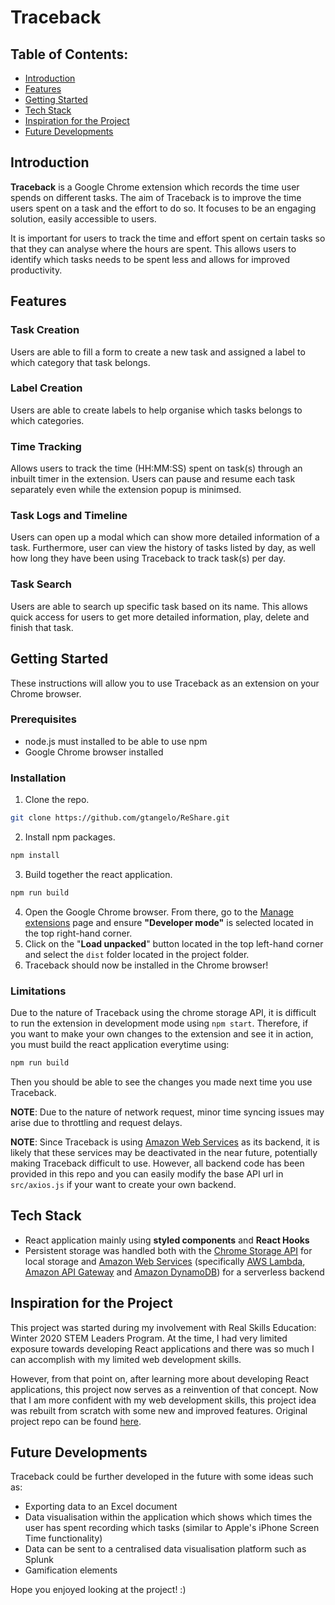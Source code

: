 # Traceback

## Table of Contents:
* [Introduction](#Introduction)
* [Features](#Features)
* [Getting Started](#Getting-Started)
* [Tech Stack](#Tech-Stack) 
* [Inspiration for the Project](#Inspiration-for-the-Project)
* [Future Developments](#Future-Developments)

## Introduction
**Traceback** is a Google Chrome extension which records the time user spends on different tasks. The aim of Traceback is to improve the time users spent on a task and the effort to do so. It focuses to be an engaging solution, easily accessible to users.

It is important for users to track the time and effort spent on certain tasks so that they can analyse where the hours are spent. This allows users to identify which tasks needs to be spent less and allows for improved productivity.

## Features
### Task Creation
Users are able to fill a form to create a new task and assigned a label to which category that task belongs.

### Label Creation
Users are able to create labels to help organise which tasks belongs to which categories.

### Time Tracking
Allows users to track the time (HH:MM:SS) spent on task(s) through an inbuilt timer in the extension. Users can pause and resume each task separately even while the extension popup is minimsed.

### Task Logs and Timeline
Users can open up a modal which can show more detailed information of a task. Furthermore, user can view the history of tasks listed by day, as well how long they have been using Traceback to track task(s) per day.

### Task Search
Users are able to search up specific task based on its name. This allows quick access for users to get more detailed information, play, delete and finish that task.


## Getting Started
These instructions will allow you to use Traceback as an extension on your Chrome browser.

### Prerequisites
- node.js must installed to be able to use npm
- Google Chrome browser installed

### Installation
1. Clone the repo.
```bash
git clone https://github.com/gtangelo/ReShare.git
```
2. Install npm packages.
```bash
npm install
```
3. Build together the react application.
```bash
npm run build
```
4. Open the Google Chrome browser. From there, go to the [Manage extensions](chrome://extensions/) page and ensure **"Developer mode"** is selected located in the top right-hand corner.
5. Click on the "**Load unpacked**" button located in the top left-hand corner and select the `dist` folder located in the project folder.
6. Traceback should now be installed in the Chrome browser!

### Limitations
Due to the nature of Traceback using the chrome storage API, it is difficult to run the extension in development mode using `npm start`. Therefore, if you want to make your own changes to the extension and see it in action, you must build the react application everytime using:
```bash
npm run build
```
Then you should be able to see the changes you made next time you use Traceback.

**NOTE**: Due to the nature of network request, minor time syncing issues may arise due to throttling and request delays.

**NOTE**: Since Traceback is using [Amazon Web Services](https://aws.amazon.com/) as its backend, it is likely that these services may be deactivated in the near future, potentially making Traceback difficult to use. However, all backend code has been provided in this repo and you can easily modify the base API url in `src/axios.js` if your want to create your own backend.

## Tech Stack
- React application mainly using **styled components** and **React Hooks**
- Persistent storage was handled both with the [Chrome Storage API](https://developer.chrome.com/docs/extensions/reference/storage/) for local storage and [Amazon Web Services](https://aws.amazon.com/) (specifically [AWS Lambda](https://aws.amazon.com/lambda/), [Amazon API Gateway](https://aws.amazon.com/api-gateway/) and [Amazon DynamoDB](https://aws.amazon.com/dynamodb/)) for a serverless backend

## Inspiration for the Project
This project was started during my involvement with Real Skills Education: Winter 2020 STEM Leaders Program. At the time, I had very limited exposure towards developing React applications and there was so much I can accomplish with my limited web development skills.

However, from that point on, after learning more about developing React applications, this project now serves as a reinvention of that concept. Now that I am more confident with my web development skills, this project idea was rebuilt from scratch with some new and improved features. Original project repo can be found [here](https://github.com/noah-lackey/time-tracer).

## Future Developments
Traceback could be further developed in the future with some ideas such as:
- Exporting data to an Excel document
- Data visualisation within the application which shows which times the user has spent recording which tasks (similar to Apple's iPhone Screen Time functionality)
- Data can be sent to a centralised data visualisation platform such as Splunk
- Gamification elements

Hope you enjoyed looking at the project! :)